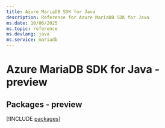 ```yaml
---
title: Azure MariaDB SDK for Java
description: Reference for Azure MariaDB SDK for Java
ms.date: 10/06/2025
ms.topic: reference
ms.devlang: java
ms.service: mariadb
---
```

# Azure MariaDB SDK for Java - preview
## Packages - preview
[!INCLUDE [packages](mariadb-index.md)]
